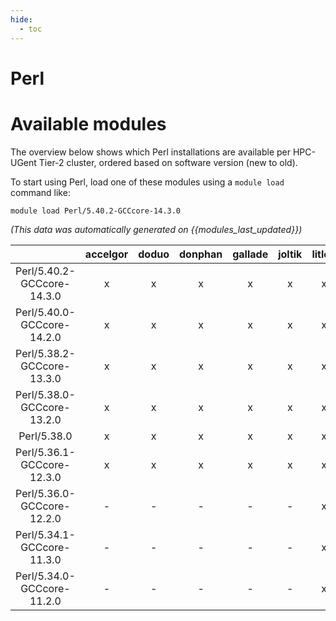 ```yaml
---
hide:
  - toc
---
```


Perl
====

# Available modules


The overview below shows which Perl installations are available per HPC-UGent Tier-2 cluster, ordered based on software version (new to old).

To start using Perl, load one of these modules using a `module load` command like:

```shell
module load Perl/5.40.2-GCCcore-14.3.0
```

*(This data was automatically generated on {{modules_last_updated}})*

| |accelgor|doduo|donphan|gallade|joltik|litleo|shinx|
| :---: | :---: | :---: | :---: | :---: | :---: | :---: | :---: |
|Perl/5.40.2-GCCcore-14.3.0|x|x|x|x|x|x|x|
|Perl/5.40.0-GCCcore-14.2.0|x|x|x|x|x|x|x|
|Perl/5.38.2-GCCcore-13.3.0|x|x|x|x|x|x|x|
|Perl/5.38.0-GCCcore-13.2.0|x|x|x|x|x|x|x|
|Perl/5.38.0|x|x|x|x|x|x|x|
|Perl/5.36.1-GCCcore-12.3.0|x|x|x|x|x|x|x|
|Perl/5.36.0-GCCcore-12.2.0|-|-|-|-|-|x|x|
|Perl/5.34.1-GCCcore-11.3.0|-|-|-|-|-|x|x|
|Perl/5.34.0-GCCcore-11.2.0|-|-|-|-|-|x|x|
